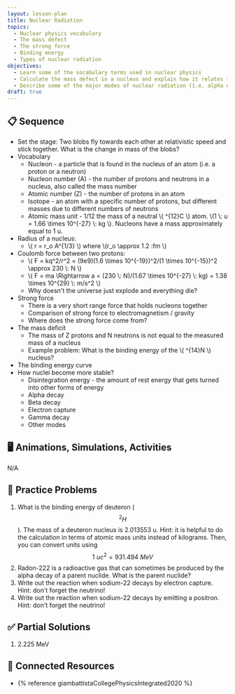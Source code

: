 ```yaml
---
layout: lesson-plan
title: Nuclear Radiation
topics:
  - Nuclear physics vocabulary
  - The mass defect
  - The strong force
  - Binding energy
  - Types of nuclear radiation
objectives:
  - Learn some of the vocabulary terms used in nuclear physics
  - Calculate the mass defect in a nucleus and explain how it relates to binding energy.
  - Describe some of the major modes of nuclear radiation (i.e. alpha decay, beta decay, gamma decay, and electron capture).
draft: true
---
```


## 📋 Sequence

* Set the stage: Two blobs fly towards each other at relativistic speed and stick together. What is the change in mass of the blobs?
* Vocabulary
  * Nucleon - a particle that is found in the nucleus of an atom (i.e. a proton or a neutron)
  * Nucleon number (A) - the number of protons and neutrons in a nucleus, also called the mass number
  * Atomic number (Z) - the number of protons in an atom
  * Isotope - an atom with a specific number of protons, but different masses due to different numbers of neutrons
  * Atomic mass unit - 1/12 the mass of a neutral \\( ^{12}C \\) atom. \\(1 \\: u = 1.66 \times 10^{-27} \\: kg \\). Nucleons have a mass approximately equal to 1 u.
* Radius of a nucleus:
  * \\( r = r_o A^{1/3} \\) where \\(r_o \approx 1.2 \:fm \\)
* Coulomb force between two protons:
  * \\( F = kq^2/r^2 = (9e9)(1.6 \times 10^{-19})^2/(1 \times 10^{-15})^2 \approx 230 \\: N \\)
  * \\( F = ma \Rightarrow a = (230 \\: N)/(1.67 \times 10^{-27} \\: kg) = 1.38 \times 10^{29} \\: m/s^2 \\)
  * Why doesn't the universe just explode and everything die?
* Strong force
  * There is a very short range force that holds nucleons together
  * Comparison of strong force to electromagnetism / gravity
  * Where does the strong force come from?
* The mass deficit
  * The mass of Z protons and N neutrons is not equal to the measured mass of a nucleus
  * Example problem: What is the binding energy of the \\( ^{14}N \\) nucleus?
* The binding energy curve
* How nuclei become more stable?
  * Disintegration energy - the amount of rest energy that gets turned into other forms of energy
  * Alpha decay
  * Beta decay
  * Electron capture
  * Gamma decay
  * Other modes

## 🖥️ Animations, Simulations, Activities

N/A

## 📝 Practice Problems

1. What is the binding energy of deuteron ($$^2H$$). The mass of a deuteron nucleus is 2.013553 u. Hint: it is helpful to do the calculation in terms of atomic mass units instead of kilograms. Then, you can convert units using  $$1 \: u c^2 = 931.494 \: MeV$$
2. Radon-222 is a radioactive gas that can sometimes be produced by the alpha decay of a parent nuclide. What is the parent nuclide?
3. Write out the reaction when sodium-22 decays by electron capture. Hint: don't forget the neutrino!
4. Write out the reaction when sodium-22 decays by emitting a positron. Hint: don't forget the neutrino!

## ✅ Partial Solutions

1. 2.225 MeV

## 📘 Connected Resources

* {% reference giambattistaCollegePhysicsIntegrated2020 %}
